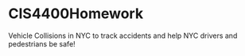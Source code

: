 # CIS4400Homework
Vehicle Collisions in NYC to track accidents and help NYC drivers and pedestrians be safe!
